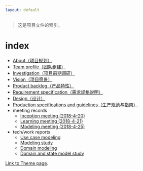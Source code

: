 ```yaml
---
layout: default
---
```


> 这是项目文件的索引。

# index

- [About（项目规划）](./documents/About.html)
- [Team profile（团队组建）](./documents/Team%20Profile.html)
- [Investigation（项目前期调研）](./documents/Investigation.html)
- [Vision（项目愿景）](./documents/Vision.html)
- [Product backlog（产品特性）](./documents/Product%20Backlog.html)
- [Requirement specification（需求规格说明）](./documents/Requirement%20Specification.html)
- [Design（设计）](./documents/Design.html)
- [Production specifications and guidelines（生产规范与指南）](./documents/Production%20Specifications%20and%20Guidelines.html)
- meeting records
    - [Inception meeting (2018-4-20)](./documents/meeting%20records/Inception%20Meeting%20(2018-4-20).html)
    - [Learning meeting (2018-4-21)](./documents/meeting%20records/Learning%20Meeting%20(2018-4-21).html)
    - [Modeling meeting (2018-4-25)](./documents/meeting%20records/Modeling%20Meeting%20(2018-4-25).html)
- tech/work reports
    - [Use case modeling](./practice/Use%20Case%20Modeling.html)
    - [Modeling study](./practice/Modeling%20Study.html)
    - [Domain modeling](./practice/Domain%20Modeling.html)
    - [Domain and state model study](./practice/Domain%20and%20State%20Model%20Study.html)


[Link to Theme page](./another-page.html).